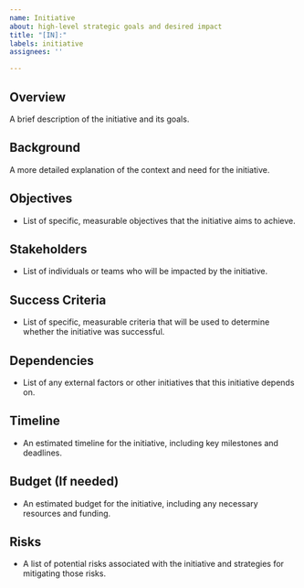 ```yaml
---
name: Initiative
about: high-level strategic goals and desired impact
title: "[IN]:"
labels: initiative
assignees: ''

---
```


## Overview
A brief description of the initiative and its goals.

## Background
A more detailed explanation of the context and need for the initiative.

## Objectives
- List of specific, measurable objectives that the initiative aims to achieve.

## Stakeholders
- List of individuals or teams who will be impacted by the initiative.

## Success Criteria
- List of specific, measurable criteria that will be used to determine whether the initiative was successful.

## Dependencies
- List of any external factors or other initiatives that this initiative depends on.

## Timeline
- An estimated timeline for the initiative, including key milestones and deadlines.

## Budget (If needed)
- An estimated budget for the initiative, including any necessary resources and funding.

## Risks
- A list of potential risks associated with the initiative and strategies for mitigating those risks.
